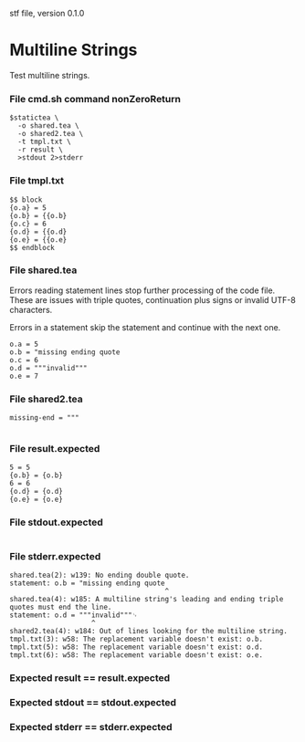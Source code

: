 stf file, version 0.1.0

# Multiline Strings

Test multiline strings.

### File cmd.sh command nonZeroReturn

~~~
$statictea \
  -o shared.tea \
  -o shared2.tea \
  -t tmpl.txt \
  -r result \
  >stdout 2>stderr
~~~


### File tmpl.txt

~~~
$$ block
{o.a} = 5
{o.b} = {{o.b}
{o.c} = 6
{o.d} = {{o.d}
{o.e} = {{o.e}
$$ endblock
~~~

### File shared.tea

Errors reading statement lines stop further processing of the code
file. These are issues with triple quotes, continuation plus signs
or invalid UTF-8 characters.

Errors in a statement skip the statement and continue with the next
one.

~~~
o.a = 5
o.b = "missing ending quote
o.c = 6
o.d = """invalid"""
o.e = 7
~~~


### File shared2.tea

~~~
missing-end = """


~~~


### File result.expected

~~~
5 = 5
{o.b} = {o.b}
6 = 6
{o.d} = {o.d}
{o.e} = {o.e}
~~~

### File stdout.expected

~~~
~~~

### File stderr.expected

~~~
shared.tea(2): w139: No ending double quote.
statement: o.b = "missing ending quote
                                      ^
shared.tea(4): w185: A multiline string's leading and ending triple quotes must end the line.
statement: o.d = """invalid"""␊
                    ^
shared2.tea(4): w184: Out of lines looking for the multiline string.
tmpl.txt(3): w58: The replacement variable doesn't exist: o.b.
tmpl.txt(5): w58: The replacement variable doesn't exist: o.d.
tmpl.txt(6): w58: The replacement variable doesn't exist: o.e.
~~~

### Expected result == result.expected
### Expected stdout == stdout.expected
### Expected stderr == stderr.expected
